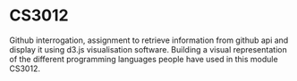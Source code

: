 # CS3012
Github interrogation, assignment to retrieve information from github api and display it using d3.js visualisation software.
Building a visual representation of the different programming languages people have used in this module CS3012.

